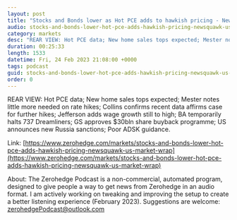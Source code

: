 ```yaml
---
layout: post
title: "Stocks and Bonds lower as Hot PCE adds to hawkish pricing - Newsquawk US Market Wrap"
audio: stocks-and-bonds-lower-hot-pce-adds-hawkish-pricing-newsquawk-us-market-wrap-0
category: markets
desc: "REAR VIEW: Hot PCE data; New home sales tops expected; Mester notes little more needed on rate hikes; Collins confirms recent data affirms case for further hikes; Jefferson adds wage growth still to high; BA temporarily halts 737 Dreamliners; GS approves $30bln share buyback programme; US announces new Russia sanctions; Poor ADSK guidance."
duration: 00:25:33
length: 1533
datetime: Fri, 24 Feb 2023 21:08:00 +0000
tags: podcast
guid: stocks-and-bonds-lower-hot-pce-adds-hawkish-pricing-newsquawk-us-market-wrap-0
order: 0
---
```

REAR VIEW: Hot PCE data; New home sales tops expected; Mester notes little more needed on rate hikes; Collins confirms recent data affirms case for further hikes; Jefferson adds wage growth still to high; BA temporarily halts 737 Dreamliners; GS approves $30bln share buyback programme; US announces new Russia sanctions; Poor ADSK guidance.

Link: [https://www.zerohedge.com/markets/stocks-and-bonds-lower-hot-pce-adds-hawkish-pricing-newsquawk-us-market-wrap](https://www.zerohedge.com/markets/stocks-and-bonds-lower-hot-pce-adds-hawkish-pricing-newsquawk-us-market-wrap)

About: The Zerohedge Podcast is a non-commercial, automated program, designed to give people a way to get news from Zerohedge in an audio format.  I am actively working on tweaking and improving the setup to create a better listening experience (February 2023).  Suggestions are welcome: [zerohedgePodcast@outlook.com](mailto:zerohedgePodcast@outlook.com)